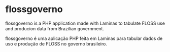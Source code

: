 # flossgoverno

flossgoverno is a PHP application made with Laminas to tabulate FLOSS use and producion data from Brazilian government.

flossgoverno é uma aplicação PHP feita em Laminas para tabular dados de uso e produção de FLOSS no governo brasileiro.


